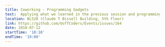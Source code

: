 ```yaml
---
title: Coworking - Programming Gadgets
text:  Applying what we learned in the previous session and programming our devices
location: BL520 (Claude T Bissell Building, 5th Floor)
link: https://github.com/UofTCoders/Events/issues/164
date: 2018-07-12
startTime: '18:10'
endTime: '19:00'
---
```

